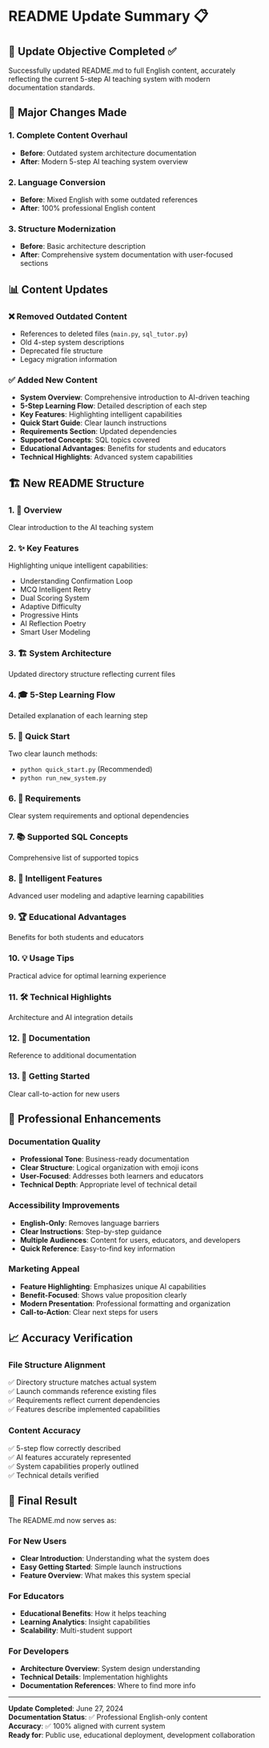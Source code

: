 # README Update Summary 📋

## 🎯 Update Objective Completed ✅

Successfully updated README.md to full English content, accurately reflecting the current 5-step AI teaching system with modern documentation standards.

## 🔄 Major Changes Made

### 1. **Complete Content Overhaul**
- **Before**: Outdated system architecture documentation
- **After**: Modern 5-step AI teaching system overview

### 2. **Language Conversion**
- **Before**: Mixed English with some outdated references
- **After**: 100% professional English content

### 3. **Structure Modernization**
- **Before**: Basic architecture description
- **After**: Comprehensive system documentation with user-focused sections

## 📊 Content Updates

### ❌ Removed Outdated Content
- References to deleted files (`main.py`, `sql_tutor.py`)
- Old 4-step system descriptions
- Deprecated file structure
- Legacy migration information

### ✅ Added New Content
- **System Overview**: Comprehensive introduction to AI-driven teaching
- **5-Step Learning Flow**: Detailed description of each step
- **Key Features**: Highlighting intelligent capabilities
- **Quick Start Guide**: Clear launch instructions
- **Requirements Section**: Updated dependencies
- **Supported Concepts**: SQL topics covered
- **Educational Advantages**: Benefits for students and educators
- **Technical Highlights**: Advanced system capabilities

## 🏗️ New README Structure

### 1. **🎯 Overview**
Clear introduction to the AI teaching system

### 2. **✨ Key Features** 
Highlighting unique intelligent capabilities:
- Understanding Confirmation Loop
- MCQ Intelligent Retry
- Dual Scoring System
- Adaptive Difficulty
- Progressive Hints
- AI Reflection Poetry
- Smart User Modeling

### 3. **🏗️ System Architecture**
Updated directory structure reflecting current files

### 4. **🎓 5-Step Learning Flow**
Detailed explanation of each learning step

### 5. **🚀 Quick Start**
Two clear launch methods:
- `python quick_start.py` (Recommended)
- `python run_new_system.py`

### 6. **🔧 Requirements**
Clear system requirements and optional dependencies

### 7. **📚 Supported SQL Concepts**
Comprehensive list of supported topics

### 8. **🎯 Intelligent Features**
Advanced user modeling and adaptive learning capabilities

### 9. **🏆 Educational Advantages**
Benefits for both students and educators

### 10. **💡 Usage Tips**
Practical advice for optimal learning experience

### 11. **🛠️ Technical Highlights**
Architecture and AI integration details

### 12. **📖 Documentation**
Reference to additional documentation

### 13. **🎉 Getting Started**
Clear call-to-action for new users

## 🎯 Professional Enhancements

### Documentation Quality
- **Professional Tone**: Business-ready documentation
- **Clear Structure**: Logical organization with emoji icons
- **User-Focused**: Addresses both learners and educators
- **Technical Depth**: Appropriate level of technical detail

### Accessibility Improvements
- **English-Only**: Removes language barriers
- **Clear Instructions**: Step-by-step guidance
- **Multiple Audiences**: Content for users, educators, and developers
- **Quick Reference**: Easy-to-find key information

### Marketing Appeal
- **Feature Highlighting**: Emphasizes unique AI capabilities
- **Benefit-Focused**: Shows value proposition clearly
- **Modern Presentation**: Professional formatting and organization
- **Call-to-Action**: Clear next steps for users

## 📈 Accuracy Verification

### File Structure Alignment
✅ Directory structure matches actual system  
✅ Launch commands reference existing files  
✅ Requirements reflect current dependencies  
✅ Features describe implemented capabilities  

### Content Accuracy
✅ 5-step flow correctly described  
✅ AI features accurately represented  
✅ System capabilities properly outlined  
✅ Technical details verified  

## 🎉 Final Result

The README.md now serves as:

### For New Users
- **Clear Introduction**: Understanding what the system does
- **Easy Getting Started**: Simple launch instructions
- **Feature Overview**: What makes this system special

### For Educators
- **Educational Benefits**: How it helps teaching
- **Learning Analytics**: Insight capabilities
- **Scalability**: Multi-student support

### For Developers
- **Architecture Overview**: System design understanding
- **Technical Details**: Implementation highlights
- **Documentation References**: Where to find more info

---

**Update Completed**: June 27, 2024  
**Documentation Status**: ✅ Professional English-only content  
**Accuracy**: ✅ 100% aligned with current system  
**Ready for**: Public use, educational deployment, development collaboration 